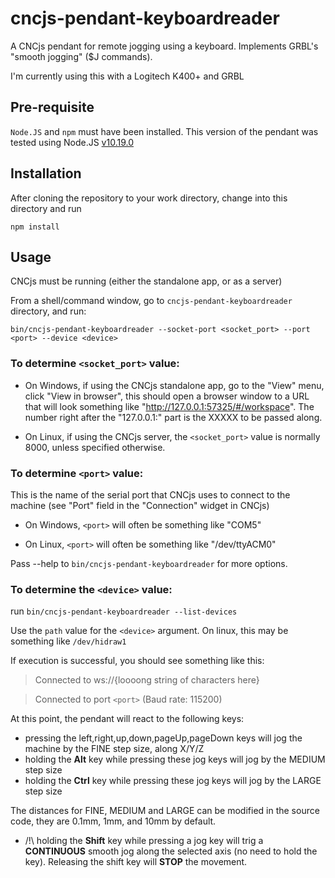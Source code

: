 # cncjs-pendant-keyboardreader
A CNCjs pendant for remote jogging using a keyboard. Implements GRBL's "smooth jogging" ($J commands).

I'm currently using this with a Logitech K400+ and GRBL

## Pre-requisite

`Node.JS` and `npm` must have been installed.
This version of the pendant was tested using Node.JS [v10.19.0](https://nodejs.org/en/blog/release/v10.19.0/)

## Installation

After cloning the repository to your work directory, change into this directory and run
```
npm install
```

## Usage

CNCjs must be running (either the standalone app, or as a server)

From a shell/command window, go to `cncjs-pendant-keyboardreader` directory, and run: 

`bin/cncjs-pendant-keyboardreader --socket-port <socket_port> --port <port> --device <device>`

### To determine `<socket_port>` value: 

* On Windows, if using the CNCjs standalone app, go to the "View" menu, click "View in browser", this should open a browser window to a URL that will look something like "http://127.0.0.1:57325/#/workspace". The number right after the "127.0.0.1:" part is the XXXXX to be passed along.

* On Linux, if using the CNCjs server, the `<socket_port>` value is normally 8000, unless specified otherwise.

### To determine `<port>` value: 

This is the name of the serial port that CNCjs uses to connect to the machine (see "Port" field in the "Connection" widget in CNCjs)

* On Windows, `<port>` will often be something like "COM5"

* On Linux, `<port>` will often be something like "/dev/ttyACM0"

Pass --help to `bin/cncjs-pendant-keyboardreader` for more options.

### To determine the `<device>` value:

run `bin/cncjs-pendant-keyboardreader --list-devices`

Use the `path` value for the `<device>` argument. On linux, this may be something like `/dev/hidraw1`

If execution is successful, you should see something like this:

>Connected to ws://{loooong string of characters here}

>Connected to port `<port>` (Baud rate: 115200)

At this point, the pendant will react to the following keys:

* pressing the left,right,up,down,pageUp,pageDown keys will jog the machine by the FINE step size, along X/Y/Z
* holding the **Alt** key while pressing these jog keys will jog by the MEDIUM step size
* holding the **Ctrl** key while pressing these jog keys will jog by the LARGE step size

The distances for FINE, MEDIUM and LARGE can be modified in the source code, they are 0.1mm, 1mm, and 10mm by default.

* /!\ holding the **Shift** key while pressing a jog key will trig a **CONTINUOUS** smooth jog along the selected axis (no need to hold the key). Releasing the shift key will **STOP** the movement.


